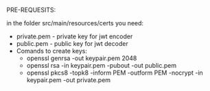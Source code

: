 



PRE-REQUESITS:

in the folder src/main/resources/certs you need:
 - private.pem - private key for jwt encoder
 - public.pem - public key for jwt decoder
 - Comands to create keys:
   - openssl genrsa -out keypair.pem 2048
   - openssl rsa -in keypair.pem -pubout -out public.pem
   - openssl pkcs8 -topk8 -inform PEM -outform PEM -nocrypt -in keypair.pem -out private.pem

